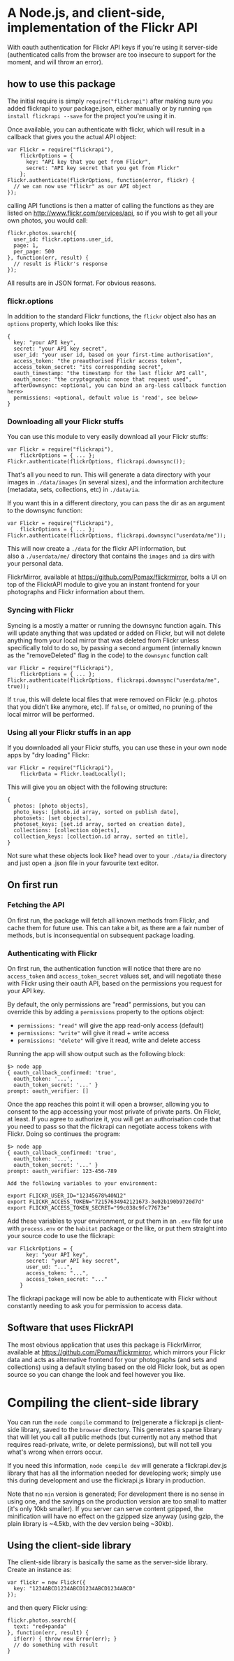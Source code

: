 # A Node.js, and client-side, implementation of the Flickr API

With oauth authentication for Flickr API keys if you're using
it server-side (authenticated calls from the browser are too
insecure to support for the moment, and will throw an error).

## how to use this package

The initial require is simply `require("flickrapi")` after making
sure you added flickrapi to your package.json, either manually or
by running `npm install flickrapi --save` for the project you're
using it in.

Once available, you can authenticate with flickr, which will
result in a callback that gives you the actual API object:

```
var Flickr = require("flickrapi"),
    flickrOptions = {
      key: "API key that you get from Flickr",
      secret: "API key secret that you get from Flickr"
    };
Flickr.authenticate(flickrOptions, function(error, flickr) {
  // we can now use "flickr" as our API object
});
```

calling API functions is then a matter of calling the functions
as they are listed on http://www.flickr.com/services/api, so
if you wish to get all your own photos, you would call:

```
flickr.photos.search({
  user_id: flickr.options.user_id,
  page: 1,
  per_page: 500
}, function(err, result) {
  // result is Flickr's response
});
```

All results are in JSON format. For obvious reasons.

### flickr.options

In addition to the standard Flickr functions, the `flickr` object
also has an `options` property, which looks like this:

```
{
  key: "your API key",
  secret: "your API key secret",
  user_id: "your user id, based on your first-time authorisation",
  access_token: "the preauthorised Flickr access token",
  access_token_secret: "its corresponding secret",
  oauth_timestamp: "the timestamp for the last flickr API call",
  oauth_nonce: "the cryptographic nonce that request used",
  afterDownsync: <optional, you can bind an arg-less callback function here>
  permissions: <optional, default value is 'read', see below>
}
```

### Downloading all your Flickr stuffs

You can use this module to very easily download all your Flickr stuffs:

```
var Flickr = require("flickrapi"),
    flickrOptions = { ... };
Flickr.authenticate(flickrOptions, flickrapi.downsync());
```

That's all you need to run. This will generate a data directory with
your images in `./data/images` (in several sizes), and the information
architecture (metadata, sets, collections, etc) in `./data/ia`.

If you want this in a different directory, you can pass the dir as an
argument to the downsync function:

```
var Flickr = require("flickrapi"),
    flickrOptions = { ... };
Flickr.authenticate(flickrOptions, flickrapi.downsync("userdata/me"));
```

This will now create a `./data` for the flickr API information, but\
also a `./userdata/me/` directory that contains the `images` and `ia`
dirs with your personal data.

FlickrMirror, available at https://github.com/Pomax/flickrmirror, bolts
a UI on top of the FlickrAPI module to give you an instant frontend
for your photographs and Flickr information about them.

### Syncing with Flickr

Syncing is a mostly a matter or running the downsync function again.
This will update anything that was updated or added on Flickr, but
will not delete anything from your local mirror that was deleted
from Flickr unless specifically told to do so, by passing a second
argument (internally known as the "removeDeleted" flag in the code)
to the `downsync` function call:

```
var Flickr = require("flickrapi"),
    flickrOptions = { ... };
Flickr.authenticate(flickrOptions, flickrapi.downsync("userdata/me", true));
```

If `true`, this will delete local files that were removed on Flickr
(e.g. photos that you didn't like anymore, etc). If `false`, or
omitted, no pruning of the local mirror will be performed.

### Using all your Flickr stuffs in an app

If you downloaded all your Flickr stuffs, you can use these in your
own node apps by "dry loading" Flickr:

```
var Flickr = require("flickrapi"),
    flickrData = Flickr.loadLocally();
```

This will give you an object with the following structure:

```
{
  photos: [photo objects],
  photo_keys: [photo.id array, sorted on publish date],
  photosets: [set objects],
  photoset_keys: [set.id array, sorted on creation date],
  collections: [collection objects],
  collection_keys: [collection.id array, sorted on title],
}
```

Not sure what these objects look like? head over to your `./data/ia`
directory and just open a .json file in your favourite text editor.

## On first run

### Fetching the API

On first run, the package will fetch all known methods from
Flickr, and cache them for future use. This can take a bit,
as there are a fair number of methods, but is inconsequential
on subsequent package loading.

### Authenticating with Flickr

On first run, the authentication function will notice that
there are no `access_token` and `access_token_secret` values
set, and will negotiate these with Flickr using their oauth
API, based on the permissions you request for your API key.

By default, the only permissions are "read" permissions, but
you can override this by adding a `permissions` property to
the options object:

* `permissions: "read"` will give the app read-only access (default)
* `permissions: "write"` will give it read + write access
* `permissions: "delete"` will give it read, write and delete access

Running the app will show output such as the following block:

```
$> node app
{ oauth_callback_confirmed: 'true',
  oauth_token: '...',
  oauth_token_secret: '...' }
prompt: oauth_verifier: []
```

Once the app reaches this point it will open a browser, allowing you
to consent to the app accessing your most private of private parts.
On Flickr, at least. If you agree to authorize it, you will get an
authorisation code that you need to pass so that the flickrapi can
negotiate access tokens with Flickr. Doing so continues the program:

```
$> node app
{ oauth_callback_confirmed: 'true',
  oauth_token: '...',
  oauth_token_secret: '...' }
prompt: oauth_verifier: 123-456-789

Add the following variables to your environment:

export FLICKR_USER_ID="12345678%40N12"
export FLICKR_ACCESS_TOKEN="72157634942121673-3e02b190b9720d7d"
export FLICKR_ACCESS_TOKEN_SECRET="99c038c9fc77673e"
```

Add these variables to your environment, or put them in an `.env`
file for use with `process.env` or the `habitat` package or the like,
or put them straight into your source code to use the flickrapi:

```
var FlickrOptions = {
      key: "your API key",
      secret: "your API key secret",
      user_ud: "...",
      access_token: "...",
      access_token_secret: "..."
    }
```

The flickrapi package will now be able to authenticate with Flickr
without constantly needing to ask you for permission to access data.

## Software that uses FlickrAPI

The most obvious application that uses this package is FlickrMirror,
available at https://github.com/Pomax/flickrmirror, which mirrors
your Flickr data and acts as alternative frontend for your photographs
(and sets and collections) using a default styling based on the old
Flickr look, but as open source so you can change the look and feel
however you like.

# Compiling the client-side library

You can run the `node compile` command to (re)generate a flickrapi.js
client-side library, saved to the `browser` directory. This generates
a sparse library that will let you call all public methods (but
currently not any method that requires read-private, write, or delete
permissions), but will not tell you what's wrong when errors occur.

If you need this information, `node compile dev` will generate a
flickrapi.dev.js library that has all the information needed for
developing work; simply use this during development and use the
flickrapi.js library in production.

Note that no `min` version is generated; For development there is
no sense in using one, and the savings on the production version
are too small to matter (it's only 10kb smaller). If you server
can serve content gzipped, the minification will have no effect
on the gzipped size anyway (using gzip, the plain library is ~4.5kb,
with the dev version being ~30kb).

## Using the client-side library

The client-side library is basically the same as the server-side
library. Create an instance as:
```
var flickr = new Flickr({
  key: "1234ABCD1234ABCD1234ABCD1234ABCD"
});
```
and then query Flickr using:
```
flickr.photos.search({
  text: "red+panda"
}, function(err, result) {
  if(err) { throw new Error(err); }
  // do something with result
}
```
